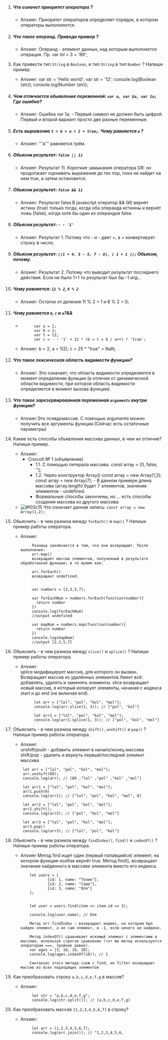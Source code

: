 1. ##### Что означет приоритет оператора ?
     * Answer:  Приоритет операторов определяет порядок, в котором операторы выполняются.

2. ##### Что такое операнд. Приведи пример ?
     * Answer:  Операнд - элемент данных, над которым выполняется операция. Пр. var lol = 3 + '89';

3. Как привести тип ```String``` в ```Boolean```, и тип ```String``` в тип ```Number``` ? Напиши пример.
     * Answer:  var str = 'Hello world';         var str = '12';
                console.log(Boolean (str));      console.log(Number (str));

4. ##### Чем отличается обьявление перемонной: ```var a, var $a, var 1a;``` Где ошибка?
     * Answer:  Ошибка var 1a; - Первый символ не должен быть цифрой.
                Первый и второй вариант просто две разные переменные.

5. ##### Есть выражение ```t = b = a = 2 + true;```. Чему равняется ```a``` ?
     * Answer:   '''a''' равняется трём.

6. ##### Обьясни результат: ```false || 11```
     * Answer:  Результат 11. Короткие замыкания оператора OR: он продолжает оценивать выражения до тех пор, пока не найдет на нем true, а затем остановится.

7. ##### Обьясни результат: ```false && 11```
     * Answer:  Результат false.В javascript оператор && (И) вернёт истину (true) только тогда, когда оба операнда истинны и вернёт ложь (false), когда хотя бы один из операндов false.

8. ##### Обьясни результат: ```- - '1'```
     * Answer:  Результат 1. Потому что - и - дает +, а + конвертирует строку в число.

9. ##### Обьясни результат: ```((1 + 4, 5 - 5, 7 - 8), ( 1 + 1 ));``` Обьясни, почему.
     * Answer: Результат 2. Потому что выводит результат последнего действия. Если не было 1+1 то результат был бы -1 итд...
 
10. ##### Чему равняется: ```11 % 2```, ```8 % 2```
     * Answer: Остаток от деления 11 % 2 = 1 и  8 % 2 = 0;


11. ##### Чему равняется ```b```, ```c``` и ```a```?&&
     *           var a = 1;
                 var b = 2;
                 var t = 11;
                 var c = - - '1' + 12 * (b = t = b / a++) * 'true';
     * Answer: b = 2; a = 1(2); c = 25 * "true" = NaN;

12. ##### Что такое лексическая область видимости функции?
     * Answer:  Это означает, что область видимости определяется в момент определения функции 
                (в отличие от динамической области видимости, при которой область видимости определяется в момент вызова функции).

13. ##### Что такое зарезервированная переменная ```arguments``` внутри функции?
     * Answer:Это псевдомассив. С помощью   arguments можно получить все аргументы функции.(Сейчас есть остаточные параметры)
14. Какие есть способы обьявления массива данных, в чем их отличие? Напиши пример.
     * Answer:  
         *  Способ № 1 (объявление)
            * 1.1. С помощью литерала массива.
                     const array = [0, false, ''];
            *  1.2. Через конструктор Array()
                     const array = new Array(1,2);
                     const array = new Array(7); - В данном примере длина массива (array.length) будет 7 элементов, значение элементов - undefined.
            * Формальные способы закончены, но … есть способы создания массива из другого массива
     *  ![#f03c15](https://placehold.it/15/f03c15/000000?text=+) Что означает данная запись: ```const array = new Array(1,2);```       



15. Обьяснить - в чем разниза между ```forEach()``` и ```map()``` ?  Напиши пример работы оператора.
     * Answer:  
                
                Разница заключается в том, что они возвращают. После выполнения:
                arr.map()
                возвращает массив элементов, полученный в результате обработанной функции; в то время как:
                
                arr.forEach()
                возвращает undefined.
              
              
                var numbers = [2,3,5,7];
                
                var forEachNum = numbers.forEach(function(number){
                  return number
                })
                console.log(forEachNum)
                //output undefined
                
                var mapNum = numbers.map(function(number){
                  return number
                })
                console.log(mapNum)
                //output [2,3,5,7]



16. Обьяснить - в чем разниза между ```slice()``` и ```splice()``` ? Напиши пример работы оператора.
     * Answer:   
                 splice модифицирует массив, для которого он вызван. Возвращает массив из удалённых элементов.Умеет всё: добавлять, удалять и заменять элементы.
                 slice возвращает новый массив, в который копирует элементы, начиная с индекса start и до end (не включая end).

                 let arr = ["lol", "pol", "kol", "mol"];
                 console.log(arr.slice(1, 3)); // ["pol", "kol"] 

                 let arr1 = ["lol", "pol", "kol", "mol"];
                 console.log(arr1.splice(1, 3)); // ["pol", "kol", "mol"] 


17. Обьяснить - в чем разниза между ```shift()```, ```unshift()``` и ```pop()``` ? Напиши пример работы оператора.
     * Answer:    
                      unshift/push - добавить элемент в начало/конец массива
                      shift/pop - удалить и вернуть первый/последний элемент массива
                      
            let arr = ["lol", "pol", "kol", "mol"];
            arr.unshift(89);
            console.log(arr); // [89 ,"lol" ,"pol" ,"kol" ,"mol"]
            
            let arr1 = ["lol", "pol", "kol", "mol"];
            arr1.push(0)
            console.log(arr1); // ["lol", "pol", "kol", "mol", 0]
            
            let arr2 = ["lol", "pol", "kol", "mol"];
            arr2.shift();
            console.log(arr2); // ["pol", "kol", "mol"]
            
            let arr3 = ["lol", "pol", "kol", "mol"];
            arr3.pop()
            console.log(arr3); // ["lol", "pol", "kol"]


18. Обьяснить - в чем разниза между ```findIndex()```, ```find()``` и ```indexOf()``` ? Напиши пример работы оператора.
     *  Answer
            Метод find ищет один (первый попавшийся) элемент, на котором функция-колбэк вернёт true.
            Метод find(),  возвращает значение найденного в массиве элемента вместо его индекса.
            
                let users = [
                        {id: 1, name: "Толик"},
                        {id: 2, name: "Саша"},
                        {id: 3, name: "Оля"}
                ];
            

                let user = users.find(item => item.id == 3);

                console.log(user.name); // Оля

                Метод arr.findIndex – возвращает индекс, на котором был найден элемент, а не сам элемент, и -1, если ничего не найдено.
                
                Метод indexOf() сравнивает искомый элемент с элементами в массиве, используя строгое сравнение (тот же метод используется оператором ===, тройное равно).
                var ages = [3, 10, 18, 20];
                console.log(ages.indexOf(10)); // 1

                Синтаксис этого метода схож с find, но filter возвращает массив из всех подходящих элементов 
19. Как преобразовать строку ```a,b,c,d,e,f,g``` в массив?
     * Answer:  
     
                let str = "a,b,c,d,e,f,g";
                console.log(str.split()); // [a,b,c,d,e,f,g]


20. Как преобразовать массив ```[1,2,3,4,5,6,7]``` в строку?
     * Answer:  
     
                let arr = [1,2,3,4,5,6,7];
                console.log(arr.join()); // "1,2,3,4,5,6,
